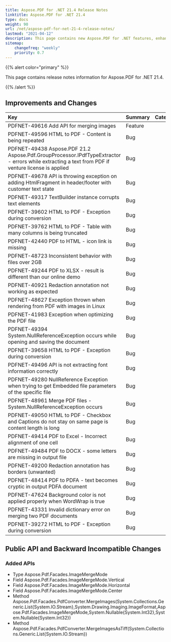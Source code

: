 ```yaml
---
title: Aspose.PDF for .NET 21.4 Release Notes
linktitle: Aspose.PDF for .NET 21.4 
type: docs
weight: 90
url: /net/aspose-pdf-for-net-21-4-release-notes/
lastmod: "2021-04-12"
description: This page contains new Aspose.PDF for .NET features, enhancement, and bug fixes in 2021, version 21.4. 
sitemap:
    changefreq: "weekly"
    priority: 0.7
---
```


{{% alert color="primary" %}} 

This page contains release notes information for Aspose.PDF for .NET 21.4.

{{% /alert %}} 

## Improvements and Changes

|**Key**|**Summary**|**Category**|
| :- | :- | :- |
|PDFNET-49616 Add API for merging images|Feature|
|PDFNET-49596 HTML to PDF - Content is being repeated|Bug|
|PDFNET-49438 Aspose.PDF 21.2 Aspose.Pdf.GroupProcessor.IPdfTypeExtractor - errors while extracting a text from PDF if venture license is applied|Bug|
|PDFNET-49678 API is throwing exception on adding HtmlFragment in header/footer with customer text state|Bug|
|PDFNET-49317 TextBuilder instance corrupts text elements|Bug|
|PDFNET-39602 HTML to PDF - Exception during conversion|Bug|
|PDFNET-39762 HTML to PDF - Table with many columns is being truncated|Bug|
|PDFNET-42440 PDF to HTML - icon link is missing|Bug|
|PDFNET-48723 Inconsistent behavior with files over 2GB|Bug|
|PDFNET-49244 PDF to XLSX - result is different than our online demo|Bug|
|PDFNET-40921 Redaction annotation not working as expected|Bug|
|PDFNET-48627 Exception thrown when rendering from PDF with images in Linux|Bug|
|PDFNET-41983 Exception when optimizing the PDF file|Bug|
|PDFNET-49394 System.NullReferenceException occurs while opening and saving the document|Bug|
|PDFNET-39658 HTML to PDF - Exception during conversion|Bug|
|PDFNET-49496 API is not extracting font information correctly|Bug|
|PDFNET-49280 NullReference Exception when trying to get Embedded file parameters of the specific file|Bug|
|PDFNET-48961 Merge PDF files - System.NullReferenceException occurs|Bug|
|PDFNET-49050 HTML to PDF - Checkbox and Captions do not stay on same page is content length is long|Bug|
|PDFNET-49414 PDF to Excel - Incorrect alignment of one cell|Bug|
|PDFNET-49484 PDF to DOCX - some letters are missing in output file|Bug|
|PDFNET-49200 Redaction annotation has borders (unwanted)|Bug|
|PDFNET-48414 PDF to PDFA - text becomes cryptic in output PDFA document|Bug|
|PDFNET-47624 Background color is not applied properly when WordWrap is true|Bug|
|PDFNET-43331 Invalid dictionary error on merging two PDF documents|Bug|
|PDFNET-39272 HTML to PDF - Exception during conversion|Bug|

## Public API and Backward Incompatible Changes

### Added APIs
* Type Aspose.Pdf.Facades.ImageMergeMode
* Field Aspose.Pdf.Facades.ImageMergeMode.Vertical
* Field Aspose.Pdf.Facades.ImageMergeMode.Horizontal
* Field Aspose.Pdf.Facades.ImageMergeMode.Center
* Method Aspose.Pdf.Facades.PdfConverter.MergeImages(System.Collections.Generic.List{System.IO.Stream},System.Drawing.Imaging.ImageFormat,Aspose.Pdf.Facades.ImageMergeMode,System.Nullable{System.Int32},System.Nullable{System.Int32})
* Method Aspose.Pdf.Facades.PdfConverter.MergeImagesAsTiff(System.Collections.Generic.List{System.IO.Stream})